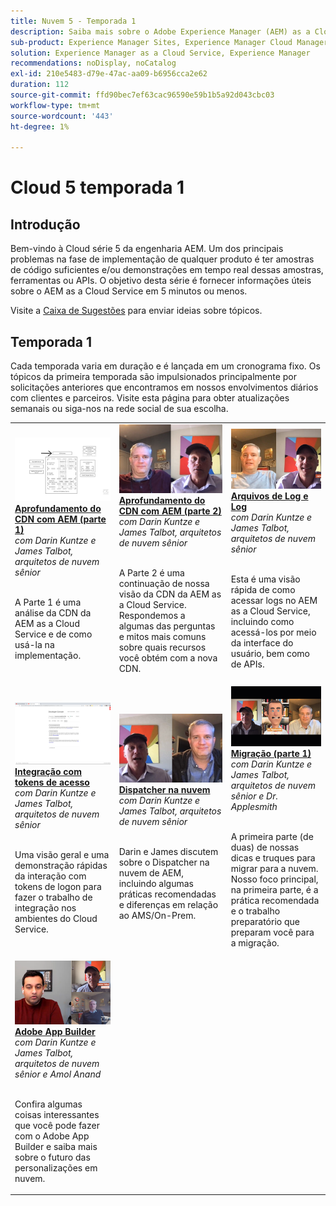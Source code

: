 ```yaml
---
title: Nuvem 5 - Temporada 1
description: Saiba mais sobre o Adobe Experience Manager (AEM) as a Cloud Service da Adobe e seus próprios engenheiros especialistas que o criam, além dos serviços especializados que o fornecem.
sub-product: Experience Manager Sites, Experience Manager Cloud Manager, Experience Manager Assets
solution: Experience Manager as a Cloud Service, Experience Manager
recommendations: noDisplay, noCatalog
exl-id: 210e5483-d79e-47ac-aa09-b6956cca2e62
duration: 112
source-git-commit: ffd90bec7ef63cac96590e59b1b5a92d043cbc03
workflow-type: tm+mt
source-wordcount: '443'
ht-degree: 1%

---
```


# Cloud 5 temporada 1

## Introdução

Bem-vindo à Cloud série 5 da engenharia AEM. Um dos principais problemas na fase de implementação de qualquer produto é ter amostras de código suficientes e/ou demonstrações em tempo real dessas amostras, ferramentas ou APIs. O objetivo desta série é fornecer informações úteis sobre o AEM as a Cloud Service em 5 minutos ou menos.

Visite a [Caixa de Sugestões](https://forms.office.com/r/74P5Xz4UH0) para enviar ideias sobre tópicos.

## Temporada 1

Cada temporada varia em duração e é lançada em um cronograma fixo. Os tópicos da primeira temporada são impulsionados principalmente por solicitações anteriores que encontramos em nossos envolvimentos diários com clientes e parceiros. Visite esta página para obter atualizações semanais ou siga-nos na rede social de sua escolha.

<table>
  <tr>
   <td>
      <a href="./cloud5-aem-cdn-part1.md">
      <img alt="CDN AEM Parte 1" src="./imgs/001-thumb.png"/>
      </a>
      <div>
         <a href="./cloud5-aem-cdn-part1.md"><strong>Aprofundamento do CDN com AEM (parte 1)</strong></a>         
         <br/><em>com Darin Kuntze e James Talbot, arquitetos de nuvem sênior</em>
      </div>
      <p>
        <br/>
         A Parte 1 é uma análise da CDN da AEM as a Cloud Service e de como usá-la na implementação.
      </p>
     </td>   
     <td>
      <a href="./cloud5-aem-cdn-part2.md">
         <img alt="CDN AEM Parte 2" src="./imgs/002-thumb.png"/>
      </a>
      <div>
         <a href="./cloud5-aem-cdn-part2.md"><strong>Aprofundamento do CDN com AEM (parte 2)</strong></a>
         <br/><em>com Darin Kuntze e James Talbot, arquitetos de nuvem sênior</em>
      </div>
      <p>
        <br/>
         A Parte 2 é uma continuação de nossa visão da CDN da AEM as a Cloud Service. Respondemos a algumas das perguntas e mitos mais comuns sobre quais recursos você obtém com a nova CDN.
      </p>
   </td>
     <td>
        <a href="./cloud5-aem-log-files.md">
            <img alt="Arquivos de registro e registro" src="./imgs/003-thumb.png"/>
        </a>
      <div>
         <a href="./cloud5-aem-log-files.md"><strong>Arquivos de Log e Log</strong></a>
         <br/><em>com Darin Kuntze e James Talbot, arquitetos de nuvem sênior</em>
      </div>
      <p>
        <br/>
         Esta é uma visão rápida de como acessar logs no AEM as a Cloud Service, incluindo como acessá-los por meio da interface do usuário, bem como de APIs.
      </p>
   </td> 
  </tr>
  <tr>
   <td>
        <a href="./cloud5-getting-login-token-integrations.md">
            <img alt="Tokens de acesso" src="./imgs/004-thumb.png"/>
        </a>
      <div>
        <a href="./cloud5-getting-login-token-integrations.md"><strong>Integração com tokens de acesso</strong></a>        
         <br/><em>com Darin Kuntze e James Talbot, arquitetos de nuvem sênior</em>
      </div>
      <p>
        <br/>
         Uma visão geral e uma demonstração rápidas da interação com tokens de logon para fazer o trabalho de integração nos ambientes do Cloud Service.
      </p>
     </td>   
     <td>
      <a href="./cloud5-aem-dispatcher-cloud.md">
      <img alt="Dispatcher na nuvem" src="./imgs/005-thumb.png"/>
       </a>  
      <div>
        <a href="./cloud5-aem-dispatcher-cloud.md"><strong>Dispatcher na nuvem</strong></a>
         <br/><em>com Darin Kuntze e James Talbot, arquitetos de nuvem sênior</em>
      </div>
      <p>
        <br/>
        Darin e James discutem sobre o Dispatcher na nuvem de AEM, incluindo algumas práticas recomendadas e diferenças em relação ao AMS/On-Prem. 
      </p>
   </td>
     <td>
        <a href="./cloud5-aem-content-migration-part-1.md">
            <img alt="Migração (parte 1)" src="./imgs/006-thumb.png"/>
        </a>
      <div>
         <a href="./cloud5-aem-content-migration-part-1.md"><strong>Migração (parte 1)</strong></a>
         <br/><em>com Darin Kuntze e James Talbot, arquitetos de nuvem sênior e Dr. Applesmith</em>
      </div>
      <p>
        <br/>
         A primeira parte (de duas) de nossas dicas e truques para migrar para a nuvem. Nosso foco principal, na primeira parte, é a prática recomendada e o trabalho preparatório que preparam você para a migração.
      </p>
   </td> 
  </tr>
    <tr>
        <td>
            <a href="./cloud5-adobe-app-builder.md">
                <img alt="Adobe App Builder" src="./imgs/010-thumb.png"/>
            </a>
            <div>
                <a href="./cloud5-adobe-app-builder.md"><strong>Adobe App Builder</strong></a><br/>        
                <em>com Darin Kuntze e James Talbot, arquitetos de nuvem sênior e Amol Anand</em>
            </div>
            <p><br/>
                Confira algumas coisas interessantes que você pode fazer com o Adobe App Builder e saiba mais sobre o futuro das personalizações em nuvem.
            </p>
        </td>
        <td></td>
        <td></td>
    </tr>
</table>
